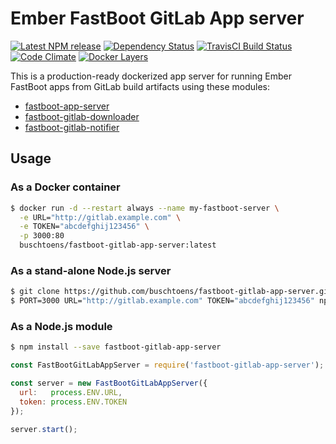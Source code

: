# Ember FastBoot GitLab App server

[![Latest NPM release][npm-badge]][npm-badge-url]
[![Dependency Status][dependency-badge]][dependency-badge-url]
[![TravisCI Build Status][travis-badge]][travis-badge-url]
[![Code Climate][codeclimate-badge]][codeclimate-badge-url]
[![Docker Layers][layers-badge]][layers-badge-url]

[npm-badge]: https://img.shields.io/npm/v/fastboot-gitlab-app-server.svg
[npm-badge-url]: https://www.npmjs.com/package/fastboot-gitlab-app-server
[dependency-badge]: https://img.shields.io/david/buschtoens/fastboot-gitlab-app-server.svg
[dependency-badge-url]: https://david-dm.org/buschtoens/fastboot-gitlab-app-server
[travis-badge]: https://img.shields.io/travis/buschtoens/fastboot-gitlab-app-server/master.svg?label=TravisCI
[travis-badge-url]: https://travis-ci.org/buschtoens/fastboot-gitlab-app-server
[codeclimate-badge]: https://img.shields.io/codeclimate/github/buschtoens/fastboot-gitlab-app-server.svg
[codeclimate-badge-url]: https://codeclimate.com/github/buschtoens/fastboot-gitlab-app-server
[layers-badge]: https://imagelayers.io/badge/buschtoens/fastboot-gitlab-app-server:latest.svg
[layers-badge-url]: https://imagelayers.io/?images=buschtoens/fastboot-gitlab-app-server:latest

This is a production-ready dockerized app server for running Ember FastBoot apps
from GitLab build artifacts using these modules:

- [fastboot-app-server](https://github.com/ember-fastboot/fastboot-app-server)
- [fastboot-gitlab-downloader](https://github.com/buschtoens/fastboot-gitlab-downloader)
- [fastboot-gitlab-notifier](https://github.com/buschtoens/fastboot-gitlab-notifier)


## Usage

### As a Docker container

```bash
$ docker run -d --restart always --name my-fastboot-server \
  -e URL="http://gitlab.example.com" \
  -e TOKEN="abcdefghij123456" \
  -p 3000:80
  buschtoens/fastboot-gitlab-app-server:latest
```

### As a stand-alone Node.js server

```bash
$ git clone https://github.com/buschtoens/fastboot-gitlab-app-server.git
$ PORT=3000 URL="http://gitlab.example.com" TOKEN="abcdefghij123456" npm start
```

### As a Node.js module

```bash
$ npm install --save fastboot-gitlab-app-server
```

```js
const FastBootGitLabAppServer = require('fastboot-gitlab-app-server');

const server = new FastBootGitLabAppServer({
  url:   process.ENV.URL,
  token: process.ENV.TOKEN
});

server.start();
```
